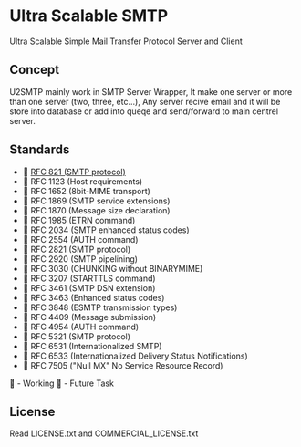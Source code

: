 # Ultra Scalable SMTP
Ultra Scalable Simple Mail Transfer Protocol Server and Client

## Concept
U2SMTP mainly work in SMTP Server Wrapper, It make one server or more than one server (two, three, etc...), Any server recive email and it will be store into database or add into queqe and send/forward to main centrel server.

## Standards
- 🚀 [RFC 821 (SMTP protocol)](https://datatracker.ietf.org/doc/html/rfc821)
- 🔮 RFC 1123 (Host requirements)
- 🔮 RFC 1652 (8bit-MIME transport)
- 🔮 RFC 1869 (SMTP service extensions)
- 🔮 RFC 1870 (Message size declaration)
- 🔮 RFC 1985 (ETRN command)
- 🔮 RFC 2034 (SMTP enhanced status codes)
- 🔮 RFC 2554 (AUTH command)
- 🔮 RFC 2821 (SMTP protocol)
- 🔮 RFC 2920 (SMTP pipelining)
- 🔮 RFC 3030 (CHUNKING without BINARYMIME)
- 🔮 RFC 3207 (STARTTLS command)
- 🔮 RFC 3461 (SMTP DSN extension)
- 🔮 RFC 3463 (Enhanced status codes)
- 🔮 RFC 3848 (ESMTP transmission types)
- 🔮 RFC 4409 (Message submission)
- 🔮 RFC 4954 (AUTH command)
- 🔮 RFC 5321 (SMTP protocol)
- 🔮 RFC 6531 (Internationalized SMTP)
- 🔮 RFC 6533 (Internationalized Delivery Status Notifications)
- 🔮 RFC 7505 ("Null MX" No Service Resource Record)

🚀 - Working
🔮 - Future Task

## License
Read LICENSE.txt and COMMERCIAL_LICENSE.txt

